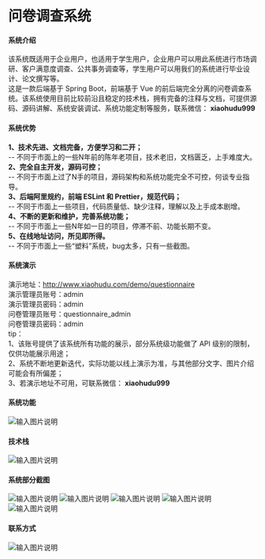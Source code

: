 # 问卷调查系统

#### 系统介绍
该系统既适用于企业用户，也适用于学生用户，企业用户可以用此系统进行市场调研、客户满意度调查、公共事务调查等，学生用户可以用我们的系统进行毕业设计、论文撰写等。  
这是一款后端基于 Spring Boot，前端基于 Vue 的前后端完全分离的问卷调查系统。该系统使用目前比较前沿且稳定的技术栈，拥有完备的注释与文档，可提供源码、源码讲解、系统安装调试、系统功能定制等服务，联系微信： **xiaohudu999** 

#### 系统优势
 **1、技术先进、文档完备，方便学习和二开；**   
-- 不同于市面上的一些N年前的陈年老项目，技术老旧，文档匮乏，上手难度大。  
 **2、完全自主开发，源码可控；**   
-- 不同于市面上过了N手的项目，源码架构和系统功能完全不可控，何谈专业指导。  
 **3、后端阿里规约，前端 ESLint 和 Prettier，规范代码；**   
-- 不同于市面上一些项目，代码质量低、缺少注释，理解以及上手成本剧增。  
 **4、不断的更新和维护，完善系统功能；**   
-- 不同于市面上一些N年如一日的项目，停滞不前、功能长期不变。  
 **5、在线地址访问，所见即所得。**   
-- 不同于市面上一些“塑料”系统，bug太多，只有一些截图。

#### 系统演示
演示地址：http://www.xiaohudu.com/demo/questionnaire  
演示管理员账号：admin  
演示管理员密码：admin  
问卷管理员账号：questionnaire_admin  
问卷管理员密码：admin  
tip：  
1、该账号提供了该系统所有功能的展示，部分系统级功能做了 API 级别的限制，仅供功能展示用途；  
2、系统不断地更新迭代，实际功能以线上演示为准，与其他部分文字、图片介绍可能会有所偏差；  
3、若演示地址不可用，可联系微信： **xiaohudu999** 

#### 系统功能
![输入图片说明](https://gitee.com/xiaohudu/questionnaire/raw/master/%E7%B3%BB%E7%BB%9F%E5%8A%9F%E8%83%BD.png)

#### 技术栈
![输入图片说明](https://gitee.com/xiaohudu/questionnaire/raw/master/%E6%8A%80%E6%9C%AF%E6%A0%88.png)

#### 系统部分截图
![输入图片说明](https://gitee.com/xiaohudu/questionnaire/raw/master/%E6%88%AA%E5%9B%BE1.jpg)
![输入图片说明](https://gitee.com/xiaohudu/questionnaire/raw/master/%E6%88%AA%E5%9B%BE2.jpg)
![输入图片说明](https://gitee.com/xiaohudu/questionnaire/raw/master/%E6%88%AA%E5%9B%BE3.jpg)
![输入图片说明](https://gitee.com/xiaohudu/questionnaire/raw/master/%E6%88%AA%E5%9B%BE4.jpg)
![输入图片说明](https://gitee.com/xiaohudu/questionnaire/raw/master/%E6%88%AA%E5%9B%BE5.jpg)

#### 联系方式
![输入图片说明](https://gitee.com/xiaohudu/questionnaire/raw/master/%E5%BE%AE%E4%BF%A1.jpg)
